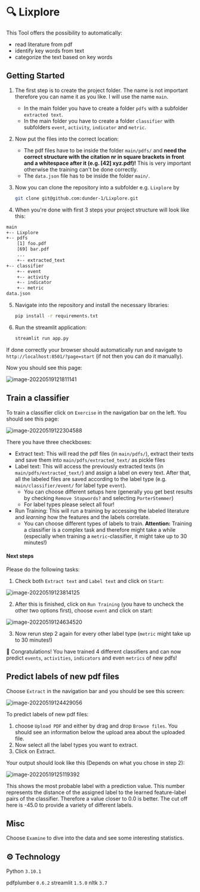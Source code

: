 # 🔍 Lixplore

This Tool offers the possibility to automatically:
- read literature from pdf
- identify key words from text
- categorize the text based on key words

## Getting Started

1. The first step is to create the project folder. The name is not important therefore you can name it as you like. I will use the name `main`.

   - In the main folder you have to create a folder `pdfs` with a subfolder `extracted text`.
   - In the main folder you have to create a folder `classifier` with subfolders `event`, `activity`, `indicator` and `metric`.

2. Now put the files into the correct location:

   - The pdf files have to be inside the folder `main/pdfs/` and **need the correct structure with the citation nr in square brackets in front and a whitespace after it (e.g. [42] xyz.pdf)!** This is very important otherwise the training can't be done correctly.
   - The `data.json` file has to be inside the folder `main/`.

3. Now you can clone the repository into a subfolder e.g. `Lixplore` by 

   ```bash
   git clone git@github.com:dunder-1/Lixplore.git
   ```

4. When you're done with first 3 steps your project structure will look like this:

```bash
main
+-- Lixplore
+-- pdfs
	[1] foo.pdf
	[69] bar.pdf
	...
	+-- extracted_text
+-- classifier
	+-- event
	+-- activity
	+-- indicator
	+-- metric
data.json
```

5. Navigate into the repository and install the necessary libraries:

   ````bash
   pip install -r requirements.txt
   ````

6. Run the streamlit application:

   `````bash
   streamlit run app.py
   `````

If done correctly your browser should automatically run and navigate to `http://localhost:8501/?page=start` (if not then you can do it manually).

Now you should see this page:

![image-20220519121811141](/img/tut_landing_page.png)

## Train a classifier

To train a classifier click on `Exercise` in the navigation bar on the left. You should see this page:

![image-20220519122304588](/img/tut_training.png)

There you have three checkboxes:

- Extract text: This will read the pdf files (in `main/pdfs/`), extract their texts and save them into `main/pdfs/extracted_text/` as pickle files
- Label text: This will access the previously extracted texts (in `main/pdfs/extracted_text/`) and assign a label on every text. After that, all the labeled files are saved according to the label type (e.g. `main/classifier/event/` for label type `event`).
  - You can choose different setups here (generally you get best results by checking `Remove Stopwords?` and selecting `PorterStemmer`)
  - For label types please select all four!
- Run Training: This will run a training by accessing the labeled literature and *learning* how the features and the labels correlate.
  - You can choose different types of labels to train. **Attention:** Training a classifier is a complex task and therefore might take a while (especially when training a `metric`-classifier, it might take up to 30 minutes!) 



#### Next steps

Please do the following tasks:

1. Check both `Extract text` and `Label text` and click on `Start`:

![image-20220519123814125](/img/tut_labeling.png)

2. After this is finished, click on `Run Training` (you have to uncheck the other two options first), choose `event` and click on start:

![image-20220519124634520](/img/tut_run_training.png)

3. Now rerun step 2 again for every other label type (`metric` might take up to 30 minutes!)

🎉 Congratulations! You have trained 4 different classifiers and can now predict `events`, `activities`, `indicators` and even `metrics` of new pdfs!

## Predict labels of new pdf files

Choose `Extract` in the navigation bar and you should be see this screen:

![image-20220519124429056](/img/tut_predict.png)

To predict labels of new pdf files:

1. choose `Upload PDF` and either by drag and drop  `Browse files`. You should see an information below the upload area  about the uploaded file.
2. Now select all the label types you want to extract.
3. Click on Extract. 

Your output should look like this (Depends on what you chose in step 2):

![image-20220519125119392](/img/tut_extraction_output.png)

This shows the most probable label with a prediction value. This number represents the distance of the assigned label to the learned feature-label pairs of the classifier. Therefore a value closer to 0.0 is better. The cut off here is -45.0 to provide a variety of different labels.

## Misc

Choose `Examine` to dive into the data and see some interesting statistics. 

## ⚙ Technology

Python `3.10.1`

pdfplumber `0.6.2`
streamlit `1.5.0`
nltk `3.7`

